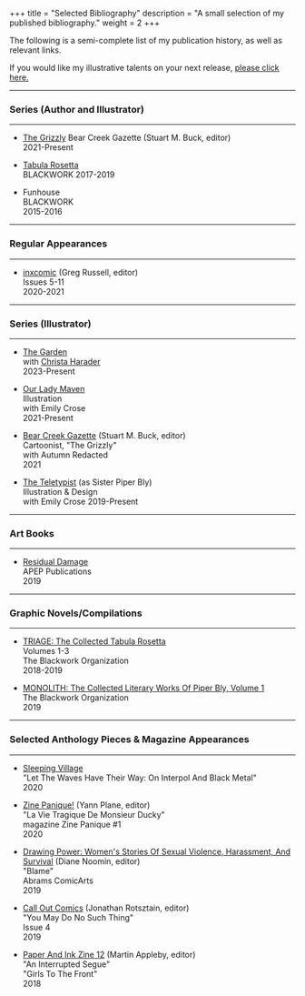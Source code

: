 +++
title = "Selected Bibliography"
description = "A small selection of my published bibliography."
weight = 2
+++


The following is a semi-complete list of my  publication history, as well as relevant links.

If you would like my illustrative talents on your next release, [please click here.](/contact)

---

### Series (Author and Illustrator)

---

* [The Grizzly](/comics/samplestory2)
   Bear Creek Gazette (Stuart M. Buck, editor)     
   2021-Present

* [Tabula Rosetta](https://tabularosetta.com)  
   BLACKWORK
   2017-2019

*  Funhouse   
   BLACKWORK  
   2015-2016   

---

### Regular Appearances   

---

* [inxcomic](https://www.facebook.com/inxcomic) (Greg Russell, editor)      
   Issues 5-11   
   2020-2021

---

### Series (Illustrator)

---

*  [The Garden](https://truckstop.coffee/post/update_garden/)   
   with [Christa Harader](https://kc-comics.com/)   
   2023-Present   

* [Our Lady Maven](https://ourladymaven.com)   
   Illustration   
   with Emily Crose   
   2021-Present   

* [Bear Creek Gazette](https://welcometobearcreek.com) (Stuart M. Buck, editor)      
   Cartoonist, "The Grizzly"   
   with Autumn Redacted    
   2021   

* [The Teletypist](https://theteletypist.com) (as Sister Piper Bly)   
   Illustration & Design   
   with Emily Crose
   2019-Present

---

### Art Books

---

* [Residual Damage](https://www.apeppublications.com/product/residual-damage/)   
   APEP Publications   
   2019   

---

### Graphic Novels/Compilations

---

* [TRIAGE: The Collected Tabula Rosetta](https://www.goodreads.com/book/show/44986651-triage-2)    
   Volumes 1-3   
   The Blackwork Organization    
   2018-2019   

* [MONOLITH: The Collected Literary Works Of Piper Bly, Volume 1](https://www.goodreads.com/book/show/43502608-monolith)   
   The Blackwork Organization    
   2019   

--- 

### Selected Anthology Pieces & Magazine Appearances

---

* [Sleeping Village](https://www.sleepingvillagereviews.com/reviews/let-the-waves-have-their-way-on-interpol-and-black-metal-a-retrospective-by-sarah-allen-reed)   
   "Let The Waves Have Their Way: On Interpol And Black Metal"   
   2020

* [Zine Panique!](https://zinepanique.bigcartel.com/product/magazine-zine-panique-1) (Yann Plane, editor)   
   "La Vie Tragique De Monsieur Ducky"   
   magazine Zine Panique #1   
   2020

* [Drawing Power: Women's Stories Of Sexual Violence, Harassment, And Survival](https://www.goodreads.com/book/show/43908942-drawing-power) (Diane Noomin, editor)    
   "Blame"   
   Abrams ComicArts   
   2019

* [Call Out Comics](https://rotsztain.com/projects/call_out.html) (Jonathan Rotsztain, editor)   
   "You May Do No Such Thing"   
   Issue 4   
   2019   

* [Paper And Ink Zine 12](https://www.paperandinkzine.co.uk/) (Martin Appleby, editor)   
   "An Interrupted Segue"   
   "Girls To The Front"  
   2018
